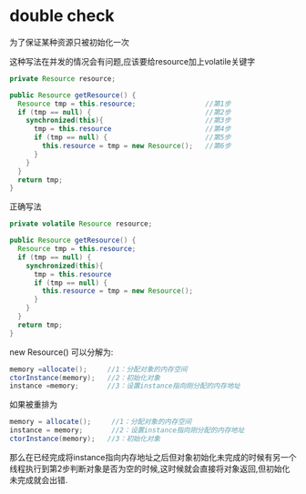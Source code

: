 # double check

为了保证某种资源只被初始化一次

这种写法在并发的情况会有问题,应该要给resource加上volatile关键字

```java
private Resource resource;

public Resource getResource() {
  Resource tmp = this.resource;                 //第1步
  if (tmp == null) {                            //第2步
    synchronized(this){                         //第3步
      tmp = this.resource                       //第4步
      if (tmp == null) {                        //第5步
        this.resource = tmp = new Resource();   //第6步    
      }     
    }    
  }  
  return tmp;  
}  
```

正确写法

```java
private volatile Resource resource;

public Resource getResource() {
  Resource tmp = this.resource;  
  if (tmp == null) {   
    synchronized(this){
      tmp = this.resource   
      if (tmp == null) {  
        this.resource = tmp = new Resource();    
      }     
    }    
  }  
  return tmp;  
}  
```


new Resource() 可以分解为:

```java
memory =allocate();     //1：分配对象的内存空间
ctorInstance(memory);   //2：初始化对象
instance =memory;       //3：设置instance指向刚分配的内存地址
```

如果被重排为

```java
memory = allocate();     //1：分配对象的内存空间
instance = memory;       //2：设置instance指向刚分配的内存地址
ctorInstance(memory);   //3：初始化对象
```

那么在已经完成将instance指向内存地址之后但对象初始化未完成的时候有另一个线程执行到第2步判断对象是否为空的时候,这时候就会直接将对象返回,但初始化未完成就会出错.

```java

```
```java

```
```java

```
```java

```
```java

```















































































































































#
